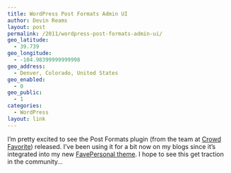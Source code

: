 ```yaml
---
title: WordPress Post Formats Admin UI
author: Devin Reams
layout: post
permalink: /2011/wordpress-post-formats-admin-ui/
geo_latitude:
  - 39.739
geo_longitude:
  - -104.98399999999998
geo_address:
  - Denver, Colorado, United States
geo_enabled:
  - 0
geo_public:
  - 1
categories:
  - WordPress
layout: link
---
```

I&#8217;m pretty excited to see the Post Formats plugin (from the team at [Crowd Favorite][1]) released. I&#8217;ve been using it for a bit now on my blogs since it&#8217;s integrated into my new [FavePersonal theme][2]. I hope to see this get traction in the community&#8230;

 [1]: http://crowdfavorite.com
 [2]: http://crowdfavorite.com/wordpress/themes/favepersonal/
